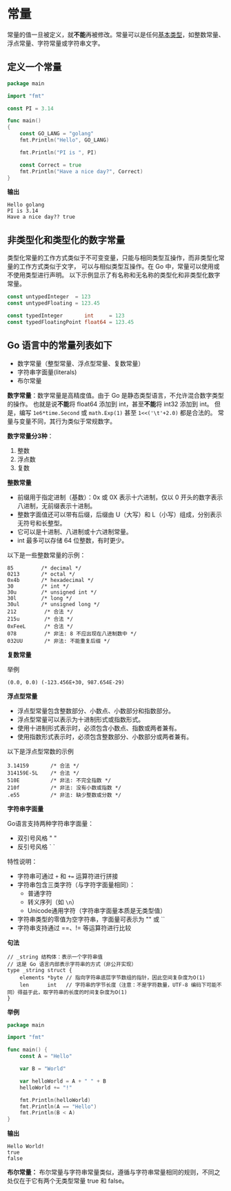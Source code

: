# 常量

常量的值一旦被定义，就**不能**再被修改。常量可以是任何[基本类型](data_type.md)，如整数常量、浮点常量、字符常量或字符串文字。

## 定义一个常量

```go
package main

import "fmt"

const PI = 3.14

func main() 
{
    const GO_LANG = "golang"
    fmt.Println("Hello", GO_LANG)

    fmt.Println("PI is ", PI)

    const Correct = true
    fmt.Println("Have a nice day?", Correct)
}
```
**输出**
```
Hello golang
PI is 3.14
Have a nice day?? true
```

## 非类型化和类型化的数字常量

类型化常量的工作方式类似于不可变变量，只能与相同类型互操作，而非类型化常量的工作方式类似于文字，
可以与相似类型互操作。在 Go 中，常量可以使用或不使用类型进行声明。
以下示例显示了有名称和无名称的类型化和非类型化数字常量。

```go
const untypedInteger  = 123
const untypedFloating = 123.45

const typedInteger       int     = 123
const typedFloatingPoint float64 = 123.45
```

## Go 语言中的常量列表如下

* 数字常量（整型常量、浮点型常量、复数常量）
* 字符串字面量(literals)
* 布尔常量

**数字常量**：数字常量是高精度值。由于 Go 是静态类型语言，不允许混合数字类型的操作。
也就是说**不能**将 float64 添加到 int，甚至**不能**将 int32 添加到 int。
但是，编写 `1e6*time.Second` 或 `math.Exp(1)` 甚至 `1<<('\t'+2.0)` 都是合法的。
常量与变量不同，其行为类似于常规数字。

**数字常量分3种**：
1. 整数
2. 浮点数
3. 复数

**整数常量**

* 前缀用于指定进制（基数）：0x 或 0X 表示十六进制，仅以 0 开头的数字表示八进制，无前缀表示十进制。
* 整数字面值还可以带有后缀，后缀由 U（大写）和 L（小写）组成，分别表示无符号和长整型。
* 它可以是十进制、八进制或十六进制常量。
* int 最多可以存储 64 位整数，有时更少。

以下是一些整数常量的示例：
```
85         /* decimal */
0213       /* octal */
0x4b       /* hexadecimal */
30         /* int */
30u        /* unsigned int */
30l        /* long */
30ul       /* unsigned long */
212         /* 合法 */
215u        /* 合法 */
0xFeeL      /* 合法 */
078         /* 非法: 8 不应出现在八进制数中 */
032UU       /* 非法: 不能重复后缀 */
```

**复数常量**

举例
```
(0.0, 0.0) (-123.456E+30, 987.654E-29)
```

**浮点型常量**

* 浮点型常量包含整数部分、小数点、小数部分和指数部分。
* 浮点型常量可以表示为十进制形式或指数形式。
* 使用十进制形式表示时，必须包含小数点、指数或两者兼有。
* 使用指数形式表示时，必须包含整数部分、小数部分或两者兼有。

以下是浮点型常数的示例
```
3.14159       /* 合法 */
314159E-5L    /* 合法 */
510E          /* 非法: 不完全指数 */
210f          /* 非法: 没有小数或指数 */
.e55          /* 非法: 缺少整数或分数 */
```

**字符串字面量**

Go语言支持两种字符串字面量：
* 双引号风格 " "
* 反引号风格 \` \`

特性说明：
* 字符串可通过 `+` 和 `+=` 运算符进行拼接
* 字符串包含三类字符（与字符字面量相同）：
    * 普通字符
    * 转义序列（如 `\n`）
    * Unicode通用字符（字符串字面量本质是无类型值）
* 字符串类型的零值为空字符串，字面量可表示为 "" 或 \`\`
* 字符串支持通过 ==、!= 等运算符进行比较

**句法**
```
// _string 结构体：表示一个字符串值
// 这是 Go 语言内部表示字符串的方式（非公开实现）
type _string struct {
    elements *byte // 指向字符串底层字节数组的指针，因此空间复杂度为O(1)
    len      int   // 字符串的字节长度（注意：不是字符数量，UTF-8 编码下可能不同）得益于此，取字符串的长度的时间复杂度为O(1)
}
```

**举例**

```go
package main

import "fmt"

func main() {
	const A = "Hello"

	var B = "World"

	var helloWorld = A + " " + B
	helloWorld += "!"

	fmt.Println(helloWorld)
	fmt.Println(A == "Hello")
	fmt.Println(B < A)
}

```

**输出**

```
Hello World!
true
false
```

**布尔常量：** 布尔常量与字符串常量类似，遵循与字符串常量相同的规则，不同之处仅在于它有两个无类型常量 true 和 false。





